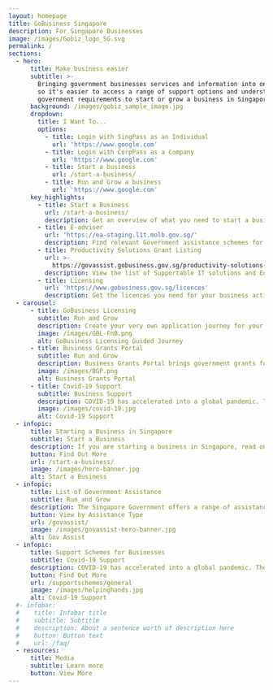 ```yaml
---
layout: homepage
title: GoBusiness Singapore
description: For Singapore Businesses
image: /images/Gobiz_logo_SG.svg
permalink: /
sections:
  - hero:
      title: Make business easier
      subtitle: >-
        Bringing government businesses services and information into one place,
        so it's easier to access a range of support options and understand the
        government requirements to start or grow a business in Singapore.
      background: /images/gobiz_sample_image.jpg
      dropdown:
        title: I Want To...
        options:
          - title: Login with SingPass as an Individual
            url: 'https://www.google.com'
          - title: Login with CorpPass as a Company
            url: 'https://www.google.com'
          - title: Start a business
            url: /start-a-business/
          - title: Run and Grow a business
            url: 'https://www.google.com'
      key_highlights:
        - title: Start a Business
          url: /start-a-business/
          description: Get an overview of what you need to start a business in Singapore
        - title: E-adviser
          url: 'https://ea-staging.l1t.molb.gov.sg/'
          description: Find relevant Government assistance schemes for your business needs
        - title: Productivity Solutions Grant Listing
          url: >-
            https://govassist.gobusiness.gov.sg/productivity-solutions-grant/#supportable-solutions
          description: View the list of Supportable IT solutions and Equipment
        - title: Licensing
          url: 'https://www.gobusiness.gov.sg/licences'
          description: Get the licences you need for your business activities
  - carousel:
      - title: GoBusiness Licensing
        subtitle: Run and Grow
        description: Create your very own application journey for your business. It tells you which licences you’ll need and maps out the order in which to apply for them. No more confusion when you have a step-by-step plan now, your business is off to a smooth start.
        image: /images/GBL-FnB.png
        alt: GoBusiness Licensing Guided Journey
      - title: Business Grants Portal
        subtitle: Run and Grow
        description: Business Grants Portal brings government grants for businesses into one place, so it's easier to find and apply for the grants you need. The Portal is brought to you by Ministry Of Finance, Ministry Of Trade And Industry and Government Technology Agency.
        image: /images/BGP.png
        alt: Business Grants Portal
      - title: Covid-19 Support
        subtitle: Business Support
        description: COVID-19 has accelerated into a global pandemic. The global economy has been hit and Singapore Businesses are affected. Look for government assistance your business can obtain during this pandemic here.
        image: /images/covid-19.jpg
        alt: Covid-19 Support
  - infopic:
      title: Starting a Business in Singapore
      subtitle: Start a Business
      description: If you are starting a business in Singapore, read on to find out what you can do to start off on the right footing, and also safeguard your investment in the future.
      button: Find Out More
      url: /start-a-business/
      image: /images/hero-banner.jpg
      alt: Start a Business
  - infopic:
      title: List of Government Assistance
      subtitle: Run and Grow
      description: The Singapore Government offers a range of assistance schemes to help businesses grow and succeed. Look for a tax incentive, loan, grant, or programme here.
      button: View by Assistance Type
      url: /govassist/
      image: /images/govassist-hero-banner.jpg
      alt: Gov Assist    
  - infopic:
      title: Support Schemes for Businesses
      subtitle: Covid-19 Support
      description: COVID-19 has accelerated into a global pandemic. The global economy has been hit and Singapore Businesses are affected. Look for government assistance your business can obtain during this pandemic here.
      button: Find Out More
      url: /supportschemes/general
      image: /images/helpinghands.jpg
      alt: Covid-19 Support
  #- infobar:
  #    title: Infobar title
  #    subtitle: Subtitle
  #    description: About a sentence worth of description here
  #    button: Button text
  #    url: /faq/
  - resources:
      title: Media
      subtitle: Learn more
      button: View More
---
```

